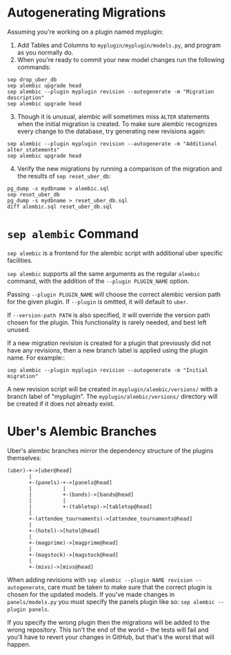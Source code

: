 # Autogenerating Migrations

Assuming you're working on a plugin named myplugin:

1. Add Tables and Columns to `myplugin/myplugin/models.py`, and program as you
normally do.
2. When you're ready to commit your new model changes run the following
commands:
```
sep drop_uber_db
sep alembic upgrade head
sep alembic --plugin myplugin revision --autogenerate -m "Migration description"
sep alembic upgrade head
```
3. Though it is unusual, alembic will sometimes miss `ALTER` statements when
the initial migration is created. To make sure alembic recognizes every change
to the database, try generating new revisions again:
```
sep alembic --plugin myplugin revision --autogenerate -m "Additional alter statements"
sep alembic upgrade head
```
4. Verify the new migrations by running a comparison of the migration and the
results of `sep reset_uber_db`:
```
pg_dump -s mydbname > alembic.sql
sep reset_uber_db
pg_dump -s mydbname > reset_uber_db.sql
diff alembic.sql reset_uber_db.sql
```

# `sep alembic` Command

`sep alembic` is a frontend for the alembic script with additional uber
specific facilities.

`sep alembic` supports all the same arguments as the regular `alembic`
command, with the addition of the `--plugin PLUGIN_NAME` option.

Passing `--plugin PLUGIN_NAME` will choose the correct alembic version path
for the given plugin. If `--plugin` is omitted, it will default to `uber`.

If `--version-path PATH` is also specified, it will override the version
path chosen for the plugin. This functionality is rarely needed, and best
left unused.

If a new migration revision is created for a plugin that previously did
not have any revisions, then a new branch label is applied using the
plugin name. For example::

    sep alembic --plugin myplugin revision --autogenerate -m "Initial migration"

A new revision script will be created in `myplugin/alembic/versions/`
with a branch label of "myplugin". The `myplugin/alembic/versions/`
directory will be created if it does not already exist.


# Uber's Alembic Branches

Uber's alembic branches mirror the dependency structure of the plugins
themselves:
```
(uber)-+->[uber@head]
       |
       +-(panels)-+->[panels@head]
       |          |
       |          +-(bands)->[bands@head]
       |          |
       |          +-(tabletop)->[tabletop@head]
       |
       +-(attendee_tournaments)->[attendee_tournaments@head]
       |
       +-(hotel)->[hotel@head]
       |
       +-(magprime)->[magprime@head]
       |
       +-(magstock)->[magstock@head]
       |
       +-(mivs)->[mivs@head]
```

When adding revisions with `sep alembic --plugin NAME revision --autogenerate`,
care must be taken to make sure that the correct plugin is chosen for the
updated models. If you've made changes in `panels/models.py` you must specify
the panels plugin like so: `sep alembic --plugin panels`.

If you specify the wrong plugin then the migrations will be added to the
wrong repository. This isn't the end of the world – the tests will fail and
you'll have to revert your changes in GitHub, but that's the worst that will
happen.